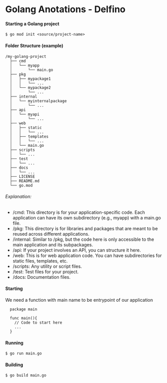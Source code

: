 # Golang Anotations - Delfino

#### Starting a Golang project

`$ go mod init <source/project-name>`

#### Folder Structure (example)

```
/my-golang-project
  ├── cmd
  │   └── myapp
  │       └── main.go
  ├── pkg
  │   ├── mypackage1
  │   │   └── ...
  │   └── mypackage2
  │       └── ...
  ├── internal
  │   └── myinternalpackage
  │       └── ...
  ├── api
  │   └── myapi
  │       └── ...
  ├── web
  │   ├── static
  │   │   └── ...
  │   ├── templates
  │   │   └── ...
  │   └── main.go
  ├── scripts
  │   └── ...
  ├── test
  │   └── ...
  ├── docs
  │   └── ...
  ├── LICENSE
  ├── README.md
  └── go.mod
```

###### Explanation:

- /cmd: This directory is for your application-specific code. Each application can have its own subdirectory (e.g., myapp) with a main.go file.
- /pkg: This directory is for libraries and packages that are meant to be reused across different applications.
- /internal: Similar to /pkg, but the code here is only accessible to the main application and its subpackages.
- /api: If your project involves an API, you can structure it here.
- /web: This is for web application code. You can have subdirectories for static files, templates, etc.
- /scripts: Any utility or script files.
- /test: Test files for your project.
- /docs: Documentation files.

#### Starting

We need a function with main name to be entrypoint of our application

```
  package main

  func main(){
    // Code to start here
    ...
  }
```

#### Running

`$ go run main.go`

#### Building

`$ go build main.go`
